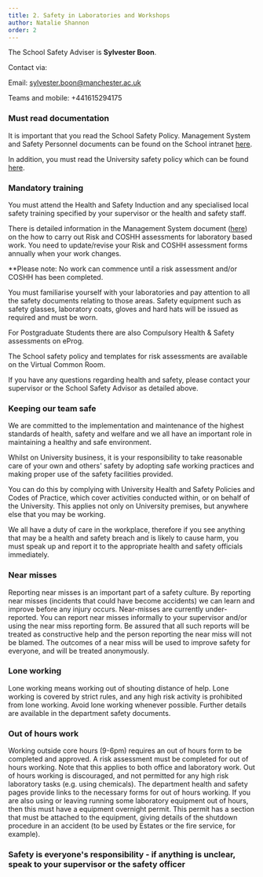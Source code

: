 ```yaml
---
title: 2. Safety in Laboratories and Workshops
author: Natalie Shannon
order: 2
---
```


The School Safety Adviser is **Sylvester Boon**. 

Contact via:

Email: sylvester.boon@manchester.ac.uk


Teams and mobile: +441615294175

### Must read documentation

It is important that you read the School Safety Policy. Management System and Safety Personnel documents can be found on the School intranet [here](https://www.staffnet.manchester.ac.uk/materials/health-and-safety/).

In addition, you must read the University safety policy which can be found [here](http://documents.manchester.ac.uk/DocuInfo.aspx?DocID=654).

### Mandatory training

You must attend the Health and Safety Induction and any specialised local safety training specified by your supervisor or the health and safety staff. 

There is detailed information in the Management System document ([here](https://www.staffnet.manchester.ac.uk/materials/health-and-safety/forms/)) on the how to carry out Risk and COSHH assessments for laboratory based work. You need to update/revise your Risk and COSHH assessment forms annually when your work changes.

**Please note: No work can commence until a risk assessment and/or COSHH has been completed.

You must familiarise yourself with your laboratories and pay attention to all the safety documents relating to those areas. Safety equipment such as safety glasses, laboratory coats, gloves and hard hats will be issued as required and must be worn. 

For Postgraduate Students there are also Compulsory Health & Safety assessments on eProg.

The School safety policy and templates for risk assessments are available on the Virtual Common Room.

If you have any questions regarding health and safety, please contact your supervisor or the School Safety Advisor as detailed above.

### Keeping our team safe

We are committed to the implementation and maintenance of the highest standards of health, safety and welfare and we all have an important role in maintaining a healthy and safe environment.

Whilst on University business, it is your responsibility to take reasonable care of your own and others' safety by adopting safe working practices and making proper use of the safety facilities provided.

You can do this by complying with University Health and Safety Policies and Codes of Practice, which cover activities conducted within, or on behalf of the University. This applies not only on University premises, but anywhere else that you may be working.

We all have a duty of care in the workplace, therefore if you see anything that may be a health and safety breach and is likely to cause harm, you must speak up and report it to the appropriate health and safety officials immediately.

### Near misses

Reporting near misses is an important part of a safety culture. By reporting near misses (incidents that could have become accidents) we can learn and improve before any injury occurs. Near-misses are currently under-reported. You can report near misses informally to your supervisor and/or using the near miss reporting form. Be assured that all such reports will be treated as constructive help and the person reporting the near miss will not be blamed. The outcomes of a near miss will be used to improve safety for everyone, and will be treated anonymously. 

### Lone working

Lone working means working out of shouting distance of help. Lone working is covered by strict rules, and any high risk activity is prohibited from lone working. Avoid lone working whenever possible. Further details are available in the department safety documents.

### Out of hours work

Working outside core hours (9-6pm) requires an out of hours form to be completed and approved. A risk assessment must be completed for out of hours working. Note that this applies to both office and laboratory work. Out of hours working is discouraged, and not permitted for any high risk laboratory tasks (e.g. using chemicals). The department health and safety pages provide links to the necessary forms for out of hours working. If you are also using or leaving running some laboratory equipment out of hours, then this must have a equipment overnight permit. This permit has a section that must be attached to the equipment, giving details of the shutdown procedure in an accident (to be used by Estates or the fire service, for example).

### Safety is everyone's responsibility - if anything is unclear, speak to your supervisor or the safety officer

